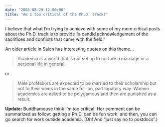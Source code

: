```yaml
---
date: "2005-08-29 12:00:00"
title: "Am I too critical of the Ph.D. track?"
---
```




I believe that what I&rsquo;m trying to achieve with some of my more critical posts about the Ph.D. track is to provide &ldquo;a candid acknowledgement of the sacrifices and conflicts that came with the field.&rdquo;

An older article in Salon has interesting quotes on this theme&hellip;

> Academia is a world that is not set up to nurture a marriage or a personal life in general.


or

> Male professors are expected to be married to their scholarship but not to their wives in the same full-on, participatory way. Women academics are asked to be polygamous and then are punished as a result.


__Update:__ Buddhamouse think I&rsquo;m too critical. Her comment can be summarized as follow: getting a Ph.D. can be fun work, and then, you can go search for work outside academia. (Oh! And &ldquo;just say no to postdocs&rdquo;.)

